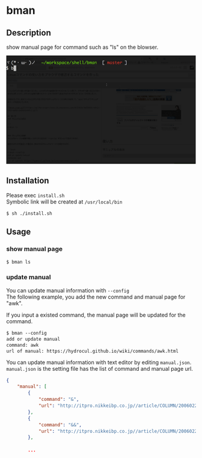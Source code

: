 # bman

## Description
show manual page for command such as "ls" on the blowser.

![bman_usage.gif](https://github.com/t-yng/bman/blob/images/images/bman_usge.gif)

## Installation
Please exec `install.sh`  
Symbolic link will be created at `/usr/local/bin`

```
$ sh ./install.sh
```

## Usage
### show manual page

```
$ bman ls
```

### update manual
You can update manual information with `--config`  
The following example, you add the new command and manual page for "awk".

If you input a existed command, the manual page will be updated for the command.

```
$ bman --config
add or update manual
command: awk
url of manual: https://hydrocul.github.io/wiki/commands/awk.html
```

You can update manual information with text editor by editing `manual.json`.
`manual.json` is the setting file has the list of command and manual page url.

```manual.json
{
	"manual": [
		{
			"command": "&",
			"url": "http://itpro.nikkeibp.co.jp//article/COLUMN/20060224/230589/"
		},
		{
			"command": "&&",
			"url": "http://itpro.nikkeibp.co.jp//article/COLUMN/20060224/230604/"
		},

		...
